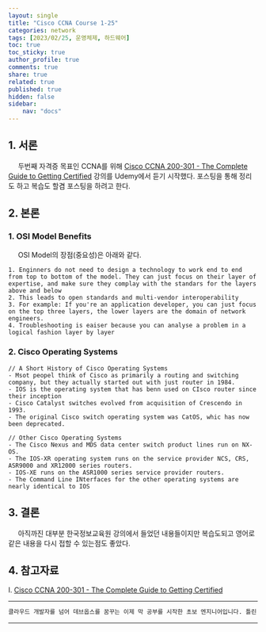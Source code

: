 ```yaml
---
layout: single
title: "Cisco CCNA Course 1-25"
categories: network
tags: [2023/02/25, 운영체제, 하드웨어]
toc: true
toc_sticky: true
author_profile: true
comments: true
share: true
related: true
published: true
hidden: false
sidebar: 
    nav: "docs"
---
```


## 1. 서론  

&nbsp;&nbsp;&nbsp;&nbsp; 두번째 자격증 목표인 CCNA를 위해 [Cisco CCNA 200-301 - The Complete Guide to Getting Certified](https://www.udemy.com/course/ccna-complete/) 강의를 Udemy에서 듣기 시작했다. 포스팅을 통해 정리도 하고 복습도 할겸 포스팅을 하려고 한다.

## 2. 본론  

### 1. OSI Model Benefits

&nbsp;&nbsp;&nbsp;&nbsp; OSI Model의 장점(중요성)은 아래와 같다.

```
1. Enginners do not need to design a technology to work end to end from top to bottom of the model. They can just focus on their layer of expertise, and make sure they complay with the standars for the layers above and below
2. This leads to open standards and multi-vendor interoperability
3. For example: If you're an application developer, you can just focus on the top three layers, the lower layers are the domain of network engineers.
4. Troubleshooting is eaiser because you can analyse a problem in a logical fashion layer by layer
```

### 2. Cisco Operating Systems

```
// A Short History of Cisco Operating Systems
- Msot peopel think of Cisco as primarily a routing and switching company, but they actually started out with just router in 1984.
- IOS is the operating system that has benn used on CIsco router since their inception
- Cisco Catalyst switches evolved from acquisition of Crescendo in 1993.
- The original Cisco switch operating system was CatOS, whic has now been deprecated.
```

```
// Other Cisco Operating Systems
- The Cisco Nexus and MDS data center switch product lines run on NX-OS.
- The IOS-XR operating system runs on the service provider NCS, CRS, ASR9000 and XR12000 series routers.
- IOS-XE runs on the ASR1000 series service provider routers.
- The Command Line INterfaces for the other operating systems are nearly identical to IOS
```

## 3. 결론  

&nbsp;&nbsp;&nbsp;&nbsp; 아직까진 대부분 한국정보교육원 강의에서 들었던 내용들이지만 복습도되고 영어로 같은 내용을 다시 접할 수 있는점도 좋았다.

## 4. 참고자료  

Ⅰ. [Cisco CCNA 200-301 - The Complete Guide to Getting Certified](https://www.udemy.com/course/ccna-complete/)

---

```bash
클라우드 개발자를 넘어 데브옵스를 꿈꾸는 이제 막 공부를 시작한 초보 엔지니어입니다. 틀린 점이 있으면 친절하게 댓글 부탁드립니다. :)
```

---
